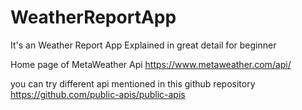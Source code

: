 # WeatherReportApp
It's an Weather Report App Explained in great detail for beginner

Home page of MetaWeather Api https://www.metaweather.com/api/

you can try different api mentioned in this github repository https://github.com/public-apis/public-apis
